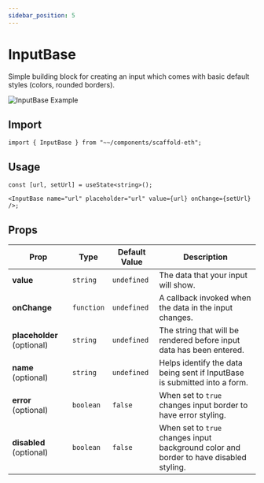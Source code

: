 ```yaml
---
sidebar_position: 5
---
```


# InputBase

Simple building block for creating an input which comes with basic default styles (colors, rounded borders).

![InputBase Example](/img/inputBase.png)

## Import

```tsx
import { InputBase } from "~~/components/scaffold-eth";
```

## Usage

```tsx
const [url, setUrl] = useState<string>();

<InputBase name="url" placeholder="url" value={url} onChange={setUrl} />;
```

## Props

| Prop                       | Type       | Default Value | Description                                                                            |
| -------------------------- | ---------- | ------------- | -------------------------------------------------------------------------------------- |
| **value**                  | `string`   | `undefined`   | The data that your input will show.                                                    |
| **onChange**               | `function` | `undefined`   | A callback invoked when the data in the input changes.                                 |
| **placeholder** (optional) | `string`   | `undefined`   | The string that will be rendered before input data has been entered.                   |
| **name** (optional)        | `string`   | `undefined`   | Helps identify the data being sent if InputBase is submitted into a form.              |
| **error** (optional)       | `boolean`  | `false`       | When set to `true` changes input border to have error styling.                         |
| **disabled** (optional)    | `boolean`  | `false`       | When set to `true` changes input background color and border to have disabled styling. |
